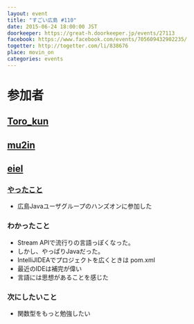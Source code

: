 ```yaml
---
layout: event
title: "すごい広島 #110"
date: 2015-06-24 18:00:00 JST
doorkeeper: https://great-h.doorkeeper.jp/events/27113
facebook: https://www.facebook.com/events/705609432902235/
togetter: http://togetter.com/li/838676
place: movin_on
categories: events
---
```


# 参加者


## [Toro_kun](https://twitter.com/Toro_kun)


## [mu2in](http://twitter.com/mu2in)


## [eiel](http://eiel.info/)

### [やったこと](https://github.com/great-h/great-h.github.io/issues/1650)

* 広島Javaユーザグループのハンズオンに参加した

### わかったこと

* Stream APIで流行りの言語っぽくなった。
* しかし、やっぱりJavaだった。
* IntelliJIDEAでプロジェクトを広くときは pom.xml
* 最近のIDEは補完が偉い
* 言語には思想があることを感じた

### 次にしたいこと

* 関数型をもっと勉強したい
